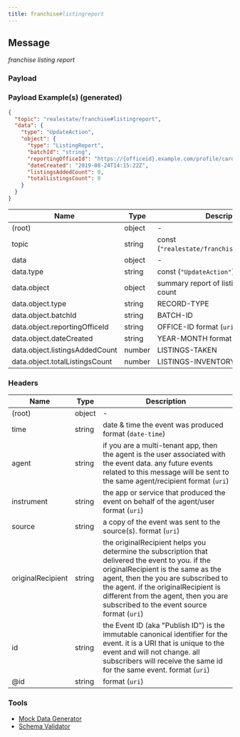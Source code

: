 ```yaml
---
title: franchise#listingreport
---
```

## Message

*franchise listing report*

### Payload

### Payload Example(s) (generated)

```json
{
  "topic": "realestate/franchise#listingreport",
  "data": {
    "type": "UpdateAction",
    "object": {
      "type": "ListingReport",
      "batchId": "string",
      "reportingOfficeId": "https://{officeid}.example.com/profile/card#me",
      "dateCreated": "2019-08-24T14:15:22Z",
      "listingsAddedCount": 0,
      "totalListingsCount": 0
    }
  }
}
```


| Name | Type | Description |
|---|---|---|
| (root) | object | - |
| topic | string | const (`"realestate/franchise#listingreport"`)  |
| data | object | - |
| data.type | string | const (`"UpdateAction"`)  |
| data.object | object | summary report of listing inventory count |
| data.object.type | string | RECORD-TYPE |
| data.object.batchId | string | BATCH-ID |
| data.object.reportingOfficeId | string | OFFICE-ID format (`uri`) |
| data.object.dateCreated | string | YEAR-MONTH format (`date-time`) |
| data.object.listingsAddedCount | number | LISTINGS-TAKEN |
| data.object.totalListingsCount | number | LISTINGS-INVENTORY |

### Headers

| Name | Type | Description |
|---|---|---|
| (root) | object | - |
| time | string | date & time the event was produced format (`date-time`) |
| agent | string | if you are a multi-tenant app, then the agent is the user associated with the event data. any future events related to this message will be sent to the same agent/recipient format (`uri`) |
| instrument | string | the app or service that produced the event on behalf of the agent/user format (`uri`) |
| source | string | a copy of the event was sent to the source(s). format (`uri`) |
| originalRecipient | string | the originalRecipient helps you determine the subscription that delivered the event to you. if the originalRecipient is the same as the agent, then the you are subscribed to the agent. if the originalRecipient is different from the agent, then you are subscribed to the event source format (`uri`) |
| id | string | the Event ID (aka "Publish ID") is the immutable canonical identifier for the event. it is a URI that is unique to the event and will not change. all subscribers will receive the same id for the same event. format (`uri`) |
| @id | string |  format (`uri`) |

### Tools

* [Mock Data Generator](/tools/mock-data-generator)
* [Schema Validator](/tools/validate)


